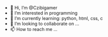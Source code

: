 - 👋 Hi, I’m @Czibigamer
- 👀 I’m interested in programming 
- 🌱 I’m currently learning: python, html, css, c
- 💞️ I’m looking to collaborate on ...
- 📫 How to reach me ...

<!---
Czibigamer/Czibigamer is a ✨ special ✨ repository because its `README.md` (this file) appears on your GitHub profile.
You can click the Preview link to take a look at your changes.
--->
